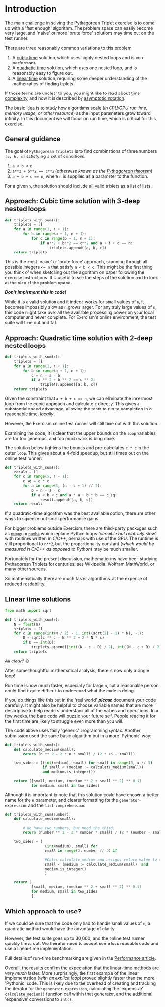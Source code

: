 # Introduction

The main challenge in solving the Pythagorean Triplet exercise is to come up with a 'fast enough' algorithm.
The problem space can easily become very large, and 'naive' or more 'brute force' solutions may time out on the test runner.

There are three reasonably common variations to this problem
1.  A [cubic time][approaches-cubic] solution, which uses highly nested loops and is non-performant.
2.  A [quadratic time][approaches-quadratic] solution, which uses one nested loop, and is reasonably easy to figure out.
3.  A [linear time][approaches-linear] solution, requiring some deeper understanding of the mathematics of finding trplets.


If those terms are unclear to you, you might like to read about [time complexity][time-complexity], and how it is  described by [asymptotic notation][asymptotic-notation].

The basic idea is to study how algorithms scale (_in CPU/GPU run time, memory usage, or other resource_) as the input parameters grow toward infinity.
In this document we will focus on run time, which is critical for this exercise.


## General guidance

The goal of `Pythagorean Triplets` is to find combinations of three numbers `[a, b, c]` satisfying a set of conditions:

1. `a < b < c`
2. `a**2 + b**2 == c**2` (_otherwise known as the [Pythagorean theorem][Pythagorean-theorem]_)
3. `a + b + c == n`, where `n` is supplied as a parameter to the function.

For a given `n`, the solution should include all valid triplets as a list of lists.


## Approach: Cubic time solution with 3-deep nested loops

```python
def triplets_with_sum(n):
    triplets = []
    for a in range(1, n + 1):
        for b in range(a + 1, n + 1):
            for c in range(b + 1, n + 1):
                if a**2 + b**2 == c**2 and a + b + c == n:
                    triplets.append([a, b, c])
    return triplets
```

This is the most 'naive' or 'brute force' approach, scanning through all possible integers `<= n` that satisfy `a < b < c`.
This might be the first thing you think of when sketching out the algorithm on paper following the exercise instructions.
It is useful to see the steps of the solution and to look at the size of the problem space.

***Don't implement this in code!***

While it is a valid solution and it indeed works for small values of `n`, it becomes impossibly slow as `n` grows larger.
For any truly large values of `n`, this code might take over all the available processing power on your local computer and never complete.
For Exercism's online environment, the test suite will time out and fail.


## Approach: Quadratic time solution with 2-deep nested loops

```python
def triplets_with_sum(n):
    triplets = []
    for a in range(1, n + 1):
        for b in range(a + 1, n + 1):
            c = n - a - b
            if a ** 2 + b ** 2 == c ** 2:
                triplets.append([a, b, c])
    return triplets
```

Given the constraint that `a + b + c == n`, we can eliminate the innermost loop from the cubic approach and calculate `c` directly.
This gives a substantial speed advantage, allowing the tests to run to completion in a reasonable time, _locally_.

However, the Exercism online test runner will still time out with this solution.

Examining the code, it is clear that the upper bounds on the `loop` variables are far too generous, and too much work is bing done.


The solution below tightens the bounds and pre-calculates `c * c` in the outer `loop`.
This gives about a 4-fold speedup, but still times out on the online test runner:


```python
def triplets_with_sum(n):
    result = []
    for c in range(5, n - 1):
        c_sq = c * c
        for a in range(3, (n - c + 1) // 2):
            b = n - a - c
            if a < b < c and a * a + b * b == c_sq:
                result.append([a, b, c])
    return result
```

If a quadratic-time algorithm was the best available option, there are other ways to squeeze out small performance gains.

For bigger problems outside Exercism, there are third-party packages such as [`numpy`][numpy] or [`numba`][numba] which replace Python
loops (_versatile but relatively slow_) with routines written in C/C++, perhaps with use of the GPU.
The runtime is still proportional to `n**2`, but the proportionality constant (_which would be measured in C/C++ as opposed to Python_) may be much smaller.

Fortunately for the present discussion, mathematicians have been studying Pythagorean Triplets for centuries: see [Wikipedia][wiki-pythag], [Wolfram MathWorld][wolfram-pythag], or many other sources.

So mathematically there are much faster algorithms, at the expense of reduced readability.


## Linear time solutions

```python
from math import sqrt

def triplets_with_sum(n):
    N = float(n)
    triplets = []
    for c in range(int(N / 2) - 1, int((sqrt(2) - 1) * N), -1):
        D = sqrt(c ** 2 - N ** 2 + 2 * N * c)
        if D == int(D):
            triplets.append([int((N - c - D) / 2), int((N - c + D) / 2), c])
    return triplets
```

_All clear?_ 😉

After some thoughtful mathematical analysis, there is now only a single loop!

Run time is now much faster, especially for large `n`, but a reasonable person could find it quite difficult to understand what the code is doing.

If you do things like this out in the 'real world' ***please*** document your code carefully.
It might also be helpful to choose variable names that are more descriptive to help readers understand all of the values and operations.
In a few weeks, the bare code will puzzle your future self.
People reading it for the first time are likely to struggle even more than you will.

The code above uses fairly 'generic' programming syntax.
Another submission used the same basic algorithm but in a more 'Pythonic' way:


```python
def triplets_with_sum(n):
    def calculate_medium(small):
        return (n ** 2 - 2 * n * small) / (2 * (n - small))

    two_sides = ((int(medium), small) for small in range(3, n // 3)
                 if small < (medium := calculate_medium(small))
                 and medium.is_integer())

    return [[small, medium, (medium ** 2 + small ** 2) ** 0.5]
            for medium, small in two_sides]
```

Although it is important to note that this solution could have chosen a better name for the `n` parameter, and clearer formatting for the `generator-expression` and the `list-comprehension`:

```python
def triplets_with_sum(number):
    def calculate_medium(small):
         
        # We have two numbers, but need the third.
        return (number ** 2 - 2 * number * small) / (2 * (number - small))

    two_sides = (
                  (int(medium), small) for 
                  small in range(3, number // 3) if
                  
                  #Calls calculate_medium and assigns return value to variable medium 
                  small < (medium := calculate_medium(small)) and 
                  medium.is_integer()
                  )

    return [
            [small, medium, (medium ** 2 + small ** 2) ** 0.5]
            for medium, small in two_sides
            ]
```


## Which approach to use?

If we could be sure that the code only had to handle small values of `n`, a quadratic method would have the advantage of clarity.

However, the test suite goes up to 30_000, and the online test runner quickly times out.
We therefor need to accept some less readable code and use a linear-time implementation.

Full details of run-time benchmarking are given in the [Performance article][article-performance].

Overall, the results confirm the expectation that the linear-time methods are _very much_ faster.
More surprisingly, the first example of the linear implementation (_with an explicit loop_) proved slightly faster than the more 'Pythonic' code.
This is likely due to the overhead of creating and tracking the iterator for the `generator-expression`, calculating the 'expensive' `calculate_medium()` function call within that generator, and the additional 'expensive' conversions to `int()`.

[Pythagorean-theorem]: https://en.wikipedia.org/wiki/Pythagorean_theorem
[approaches-cubic]: https://exercism.org/tracks/python/exercises/pythagorean-triplet/approaches/cubic
[approaches-linear]: https://exercism.org/tracks/python/exercises/pythagorean-triplet/approaches/linear
[approaches-quadratic]: https://exercism.org/tracks/python/exercises/pythagorean-triplet/approaches/quadratic
[article-performance]:https://exercism.org/tracks/python/exercises/pythagorean-triplet/articles/performance
[asymptotic-notation]:  https://www.khanacademy.org/computing/computer-science/algorithms/asymptotic-notation/a/asymptotic-notation
[numba]: https://numba.pydata.org/
[numpy]: https://numpy.org/
[time-complexity]: https://yourbasic.org/algorithms/time-complexity-explained/
[wiki-pythag]: https://en.wikipedia.org/wiki/Pythagorean_triple
[wolfram-pythag]: https://mathworld.wolfram.com/PythagoreanTriple.html
